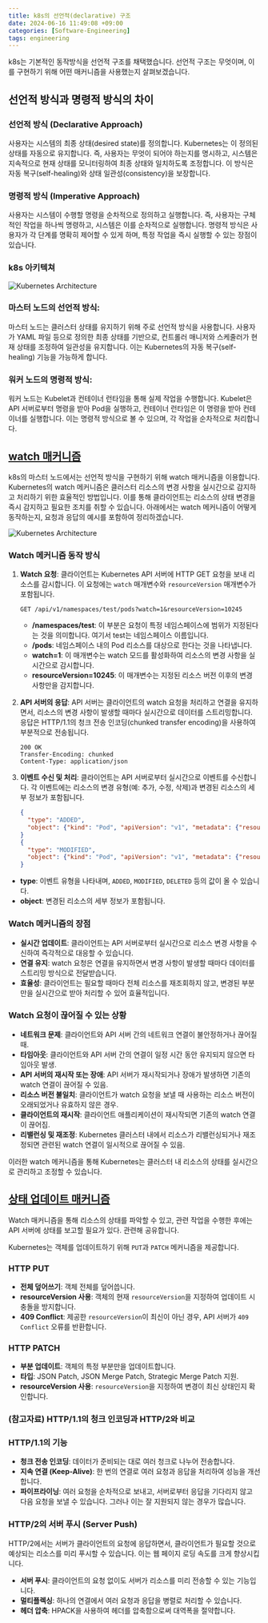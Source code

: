 ```yaml
---
title: k8s의 선언적(declarative) 구조
date: 2024-06-16 11:49:08 +09:00
categories: [Software-Engineering]
tags: engineering
---
```


k8s는 기본적인 동작방식을 선언적 구조를 채택했습니다. 선언적 구조는 무엇이며, 이를 구현하기 위해 어떤 매커니즘을 사용했는지 살펴보겠습니다.

## 선언적 방식과 명령적 방식의 차이

### 선언적 방식 (Declarative Approach)

사용자는 시스템의 최종 상태(desired state)를 정의합니다. Kubernetes는 이 정의된 상태를 자동으로 유지합니다. 즉, 사용자는 무엇이 되어야 하는지를 명시하고, 시스템은 지속적으로 현재 상태를 모니터링하여 최종 상태와 일치하도록 조정합니다. 이 방식은 자동 복구(self-healing)와 상태 일관성(consistency)을 보장합니다.

### 명령적 방식 (Imperative Approach)

사용자는 시스템이 수행할 명령을 순차적으로 정의하고 실행합니다. 즉, 사용자는 구체적인 작업을 하나씩 명령하고, 시스템은 이를 순차적으로 실행합니다. 명령적 방식은 사용자가 각 단계를 명확히 제어할 수 있게 하며, 특정 작업을 즉시 실행할 수 있는 장점이 있습니다.

### k8s 아키텍쳐

![Kubernetes Architecture](/assets/img/full-kubernetes-model-architecture.png)

### 마스터 노드의 선언적 방식: 
마스터 노드는 클러스터 상태를 유지하기 위해 주로 선언적 방식을 사용합니다. 사용자가 YAML 파일 등으로 정의한 최종 상태를 기반으로, 컨트롤러 매니저와 스케줄러가 현재 상태를 조정하여 일관성을 유지합니다. 이는 Kubernetes의 자동 복구(self-healing) 기능을 가능하게 합니다.

### 워커 노드의 명령적 방식: 
워커 노드는 Kubelet과 컨테이너 런타임을 통해 실제 작업을 수행합니다. Kubelet은 API 서버로부터 명령을 받아 Pod을 실행하고, 컨테이너 런타임은 이 명령을 받아 컨테이너를 실행합니다. 이는 명령적 방식으로 볼 수 있으며, 각 작업을 순차적으로 처리합니다.

## [watch 매커니즘](https://kubernetes.io/docs/reference/using-api/api-concepts/#efficient-detection-of-changes) 

k8s의 마스터 노드에서는 선언적 방식을 구현하기 위해 watch 매커니즘을 이용합니다. 
Kubernetes의 watch 메커니즘은 클러스터 리소스의 변경 사항을 실시간으로 감지하고 처리하기 위한 효율적인 방법입니다. 이를 통해 클라이언트는 리소스의 상태 변경을 즉시 감지하고 필요한 조치를 취할 수 있습니다. 아래에서는 watch 메커니즘이 어떻게 동작하는지, 요청과 응답의 예시를 포함하여 정리하겠습니다.

![Kubernetes Architecture](/assets/img/master-node-network.png)


### Watch 메커니즘 동작 방식

1. **Watch 요청**:
   클라이언트는 Kubernetes API 서버에 HTTP GET 요청을 보내 리소스를 감시합니다. 이 요청에는 `watch` 매개변수와 `resourceVersion` 매개변수가 포함됩니다.

   ```plaintext
   GET /api/v1/namespaces/test/pods?watch=1&resourceVersion=10245
   ```

   - **/namespaces/test**: 이 부분은 요청이 특정 네임스페이스에 범위가 지정된다는 것을 의미합니다. 여기서 test는 네임스페이스 이름입니다.
   - **/pods**: 네임스페이스 내의 Pod 리소스를 대상으로 한다는 것을 나타냅니다.
   - **watch=1**: 이 매개변수는 watch 모드를 활성화하여 리소스의 변경 사항을 실시간으로 감시합니다.
   - **resourceVersion=10245**: 이 매개변수는 지정된 리소스 버전 이후의 변경 사항만을 감지합니다.

2. **API 서버의 응답**:
   API 서버는 클라이언트의 watch 요청을 처리하고 연결을 유지하면서, 리소스의 변경 사항이 발생할 때마다 실시간으로 데이터를 스트리밍합니다. 응답은 HTTP/1.1의 청크 전송 인코딩(chunked transfer encoding)을 사용하여 부분적으로 전송됩니다.

   ```plaintext
   200 OK
   Transfer-Encoding: chunked
   Content-Type: application/json
   ```

3. **이벤트 수신 및 처리**:
   클라이언트는 API 서버로부터 실시간으로 이벤트를 수신합니다. 각 이벤트에는 리소스의 변경 유형(예: 추가, 수정, 삭제)과 변경된 리소스의 세부 정보가 포함됩니다.

   ```json
   {
     "type": "ADDED",
     "object": {"kind": "Pod", "apiVersion": "v1", "metadata": {"resourceVersion": "10596", ...}, ...}
   }
   {
     "type": "MODIFIED",
     "object": {"kind": "Pod", "apiVersion": "v1", "metadata": {"resourceVersion": "11020", ...}, ...}
   }
   ```

  - **type**: 이벤트 유형을 나타내며, `ADDED`, `MODIFIED`, `DELETED` 등의 값이 올 수 있습니다.
  - **object**: 변경된 리소스의 세부 정보가 포함됩니다.

### Watch 메커니즘의 장점

- **실시간 업데이트**: 클라이언트는 API 서버로부터 실시간으로 리소스 변경 사항을 수신하여 즉각적으로 대응할 수 있습니다.
- **연결 유지**: watch 요청은 연결을 유지하면서 변경 사항이 발생할 때마다 데이터를 스트리밍 방식으로 전달받습니다.
- **효율성**: 클라이언트는 필요할 때마다 전체 리소스를 재조회하지 않고, 변경된 부분만을 실시간으로 받아 처리할 수 있어 효율적입니다.

### Watch 요청이 끊어질 수 있는 상황

- **네트워크 문제**: 클라이언트와 API 서버 간의 네트워크 연결이 불안정하거나 끊어질 때.
- **타임아웃**: 클라이언트와 API 서버 간의 연결이 일정 시간 동안 유지되지 않으면 타임아웃 발생.
- **API 서버의 재시작 또는 장애**: API 서버가 재시작되거나 장애가 발생하면 기존의 watch 연결이 끊어질 수 있음.
- **리소스 버전 불일치**: 클라이언트가 watch 요청을 보낼 때 사용하는 리소스 버전이 오래되었거나 유효하지 않은 경우.
- **클라이언트의 재시작**: 클라이언트 애플리케이션이 재시작되면 기존의 watch 연결이 끊어짐.
- **리밸런싱 및 재조정**: Kubernetes 클러스터 내에서 리소스가 리밸런싱되거나 재조정되면 관련된 watch 연결이 일시적으로 끊어질 수 있음.

이러한 watch 메커니즘을 통해 Kubernetes는 클러스터 내 리소스의 상태를 실시간으로 관리하고 조정할 수 있습니다.

## [상태 업데이트 매커니즘](https://kubernetes.io/docs/reference/using-api/api-concepts/#patch-and-apply)

Watch 매커니즘을 통해 리소스의 상태를 파악할 수 있고, 관련 작업을 수행한 후에는 API 서버에 상태를 보고할 필요가 있다. 관련해 공유합니다.

Kubernetes는 객체를 업데이트하기 위해 `PUT`과 `PATCH` 메커니즘을 제공합니다.

### HTTP PUT
- **전체 덮어쓰기**: 객체 전체를 덮어씁니다.
- **resourceVersion 사용**: 객체의 현재 `resourceVersion`을 지정하여 업데이트 시 충돌을 방지합니다.
- **409 Conflict**: 제공한 `resourceVersion`이 최신이 아닌 경우, API 서버가 `409 Conflict` 오류를 반환합니다.

### HTTP PATCH
- **부분 업데이트**: 객체의 특정 부분만을 업데이트합니다.
- **타입**: JSON Patch, JSON Merge Patch, Strategic Merge Patch 지원.
- **resourceVersion 사용**: `resourceVersion`을 지정하여 변경이 최신 상태인지 확인합니다.


### (참고자료) HTTP/1.1의 청크 인코딩과 HTTP/2와 비교 

### HTTP/1.1의 기능

- **청크 전송 인코딩**: 데이터가 준비되는 대로 여러 청크로 나누어 전송합니다.
- **지속 연결 (Keep-Alive)**: 한 번의 연결로 여러 요청과 응답을 처리하여 성능을 개선합니다.
- **파이프라이닝**: 여러 요청을 순차적으로 보내고, 서버로부터 응답을 기다리지 않고 다음 요청을 보낼 수 있습니다. 그러나 이는 잘 지원되지 않는 경우가 많습니다.

### HTTP/2의 서버 푸시 (Server Push)

HTTP/2에서는 서버가 클라이언트의 요청에 응답하면서, 클라이언트가 필요할 것으로 예상되는 리소스를 미리 푸시할 수 있습니다. 이는 웹 페이지 로딩 속도를 크게 향상시킵니다.

- **서버 푸시**: 클라이언트의 요청 없이도 서버가 리소스를 미리 전송할 수 있는 기능입니다.
- **멀티플렉싱**: 하나의 연결에서 여러 요청과 응답을 병렬로 처리할 수 있습니다.
- **헤더 압축**: HPACK을 사용하여 헤더를 압축함으로써 대역폭을 절약합니다.

